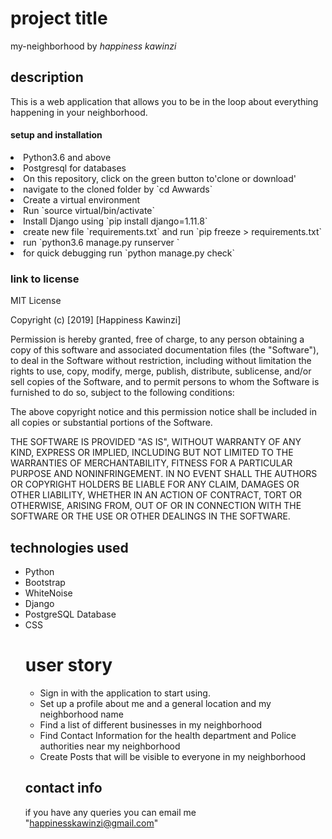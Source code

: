 
# project title
my-neighborhood by *happiness kawinzi*

## description
This is a web application that allows you to be in the loop about everything happening in your neighborhood.

#### setup and installation
<li> Python3.6 and above</li>
<li> Postgresql for databases</li>
<li> On this repository, click on the green button to'clone or download'</li>
<li> navigate to the cloned folder by `cd Awwards`</li>
<li> Create a virtual environment</li>
<li> Run `source virtual/bin/activate`</li>
<li> Install Django  using `pip install django=1.11.8`</li>
<li> create new file `requirements.txt` and run `pip freeze > requirements.txt`</li>
<li> run `python3.6 manage.py runserver `</li>
<li> for quick debugging run `python manage.py check`</li>

### link to license
MIT License

Copyright (c) [2019] [Happiness Kawinzi]

Permission is hereby granted, free of charge, to any person obtaining a copy of this software and associated documentation files (the "Software"), to deal in the Software without restriction, including without limitation the rights to use, copy, modify, merge, publish, distribute, sublicense, and/or sell copies of the Software, and to permit persons to whom the Software is furnished to do so, subject to the following conditions:

The above copyright notice and this permission notice shall be included in all copies or substantial portions of the Software.

THE SOFTWARE IS PROVIDED "AS IS", WITHOUT WARRANTY OF ANY KIND, EXPRESS OR IMPLIED, INCLUDING BUT NOT LIMITED TO THE WARRANTIES OF MERCHANTABILITY, FITNESS FOR A PARTICULAR PURPOSE AND NONINFRINGEMENT. IN NO EVENT SHALL THE AUTHORS OR COPYRIGHT HOLDERS BE LIABLE FOR ANY CLAIM, DAMAGES OR OTHER LIABILITY, WHETHER IN AN ACTION OF CONTRACT, TORT OR OTHERWISE, ARISING FROM, OUT OF OR IN CONNECTION WITH THE SOFTWARE OR THE USE OR OTHER DEALINGS IN THE SOFTWARE.

## technologies used
<ul>
<li> Python</li>
<li> Bootstrap</li>
<li> WhiteNoise</li>
<li> Django</li>
<li> PostgreSQL Database</li>
<li> CSS</li>
  
  
# user story
<ul>
<li>Sign in with the application to start using.</li>
<li>Set up a profile about me and a general location and my neighborhood name</li>
<li>Find a list of different businesses in my neighborhood</li>
<li>Find Contact Information for the health department and Police authorities near my neighborhood</li>
<li>Create Posts that will be visible to everyone in my neighborhood</li>
</ul>

## contact info
if you have any queries you can email me "happinesskawinzi@gmail.com"
